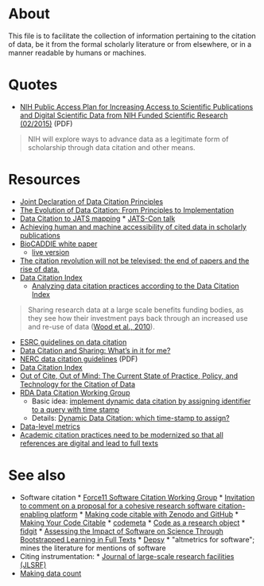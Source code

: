 # About
This file is to facilitate the collection of information pertaining to the citation of data, be it from the formal scholarly literature or from elsewhere, or in a manner readable by humans or machines.

# Quotes
* [NIH Public Access Plan  for Increasing Access to Scientific Publications and Digital Scientific Data from NIH Funded Scientific Research (02/2015)](http://grants.nih.gov/grants/NIH-Public-Access-Plan.pdf) (PDF)  

> NIH will explore ways to advance data as a legitimate form of scholarship through data citation and other means. 



# Resources
* [Joint Declaration of Data Citation Principles](https://www.force11.org/datacitation)
* [The Evolution of Data Citation: From Principles to Implementation](http://www.iassistdata.org/downloads/iqvol371_4_altman.pdf)
* [Data Citation to JATS mapping](https://github.com/data-citation-working-group/data-citation-workshop-2014)
      * [JATS-Con talk](https://en.wikipedia.org/wiki/User:Daniel_Mietchen/Talks/JATS-Con_2015)
* [Achieving human and machine accessibility of cited data in scholarly publications](https://peerj.com/preprints/697/)
* [BioCADDIE white paper](https://biocaddie.org/sites/default/files/shared-documents/Meetings/White_Paper/white_paper_v_1_2_nih_approved.pdf)
    * [live version](https://docs.google.com/document/d/15mKJ8EUtJXm11ThjITZfqwNAkP4RdT9Q0QRHKDgKnZA/edit)
* [The citation revolution will not be televised: the end of papers and the rise of data.](http://blogs.lse.ac.uk/impactofsocialsciences/2014/09/05/citation-revolution-end-of-papers-rise-of-data/)
* [Data Citation Index](http://wokinfo.com/products_tools/multidisciplinary/dci/)
     * [Analyzing data citation practices according to the Data Citation Index](http://arxiv.org/abs/1501.06285)  

> Sharing research data at a large scale benefits funding bodies, as they see how their investment pays back through an increased use and re-use of data ([Wood et al., 2010](http://ec.europa.eu/information_society/newsroom/cf/itemlongdetail.cfm?item_id=6204)).

* [ESRC guidelines on data citation](http://www.esrc.ac.uk/funding-and-guidance/grant-holders/data-citation.aspx)
* [Data Citation and Sharing: What’s in it for me?](http://blogs.lse.ac.uk/impactofsocialsciences/2014/01/07/data-citation-and-sharing-whats-in-it-for-me/)
* [NERC data citation guidelines](http://www.nerc.ac.uk/research/sites/data/doi/data-citation-guidelines.pdf) (PDF)
* [Data Citation Index](http://wokinfo.com/products_tools/multidisciplinary/dci/)
* [Out of Cite, Out of Mind: The Current State of Practice, Policy, and Technology for the Citation of Data](http://dx.doi.org/10.2481/dsj.OSOM13-043)
* [RDA Data Citation Working Group](https://rd-alliance.org/groups/data-citation-wg.html)
    * Basic idea: [implement dynamic data citation by assigning identifier to a query with time stamp](https://twitter.com/hilaryhanahoe/status/575096544933752832) 
    * Details: [Dynamic Data Citation: which time-stamp to assign?](https://rd-alliance.org/group/data-citation-wg/post/dynamic-data-citation-which-time-stamp-assign.html)
* [Data-level metrics](http://datapub.cdlib.org/category/data-citation-2/)
* [Academic citation practices need to be modernized so that all references are digital and lead to full texts](http://blogs.lse.ac.uk/impactofsocialsciences/2014/05/21/academic-citation-practices-need-to-be-modernized/)

# See also
* Software citation
      * [Force11 Software Citation Working Group](https://github.com/force11/force11-scwg)
      * [Invitation to comment on a proposal for a cohesive research software citation-enabling platform](http://astronomy-software-index.github.io/2015-workshop/)
      * [Making code citable with Zenodo and GitHub](http://www.software.ac.uk/node/1720)
      * [Making Your Code Citable](https://guides.github.com/activities/citable-code/)
      * [codemeta](https://github.com/codemeta/codemeta)
      * [Code as a research object](https://github.com/mozillascience/code-research-object)
      * [fidgit](https://github.com/mozillascience/fidgit)
      * [Assessing the Impact of Software on Science Through Bootstrapped Learning in Full Texts](http://us3.campaign-archive2.com/?u=c8914f488de27003a4fd3f676&id=99b0d4cadb&e=1eca72590a)
      * [Depsy](http://depsy.org/)
          *   "altmetrics for software"; mines the literature for mentions of software
* Citing instrumentation:
      * [	Journal of large-scale research facilities (JLSRF)](http://www.jlsrf.org/)
* [Making data count](http://dx.doi.org/10.1038/sdata.2015.39)
